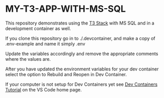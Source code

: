 # MY-T3-APP-WITH-MS-SQL

This repository demonstrates using the [T3 Stack](https://create.t3.gg/) with MS SQL and in a development container as well.

If you clone this repository go in to ./.devcontainer, and make a copy of .env-example and name it simply .env

Update the variables accordingly and remove the appropriate comments where the values are.

After you have updated the environment variables for your dev container select the option to Rebuild and Reopen in Dev Container.

If your computer is not setup for Dev Containers yet see [Dev Containers Tutorial](https://code.visualstudio.com/docs/devcontainers/tutorial) on the VS Code home page.